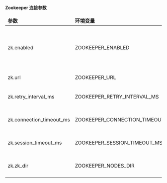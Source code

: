#### Zookeeper 连接参数

<table>
    <thead>
      <tr>
          <td style="width: 25%"><b>参数</b></td><td style="width: 30%"><b>环境变量</b></td><td style="width: 15%"><b>默认值</b></td><td style="width: 30%"><b>说明</b></td>
      </tr>
    </thead>
    <tbody>
        <tr>
          <td>zk.enabled</td>
          <td>ZOOKEEPER_ENABLED</td>
          <td>false</td>
          <td>启用/禁用 zookeeper 发现服务。用于 ThingsBoard 集群</td>
        </tr>
        <tr>
          <td>zk.url</td>
          <td>ZOOKEEPER_URL</td>
          <td>localhost:2181</td>
          <td>Zookeeper 连接字符串</td>
        </tr>
        <tr>
          <td>zk.retry_interval_ms</td>
          <td>ZOOKEEPER_RETRY_INTERVAL_MS</td>
          <td>3000</td>
          <td>Zookeeper 重试间隔（毫秒）</td>
        </tr>
        <tr>
          <td>zk.connection_timeout_ms</td>
          <td>ZOOKEEPER_CONNECTION_TIMEOUT_MS</td>
          <td>3000</td>
          <td>Zookeeper 连接超时（毫秒）</td>
        </tr>
        <tr>
          <td>zk.session_timeout_ms</td>
          <td>ZOOKEEPER_SESSION_TIMEOUT_MS</td>
          <td>3000</td>
          <td>Zookeeper 会话超时（毫秒）</td>
        </tr>
        <tr>
          <td>zk.zk_dir</td>
          <td>ZOOKEEPER_NODES_DIR</td>
          <td>/thingsboard</td>
          <td>Zookeeper '文件系统' 中的目录名称</td>
        </tr>
    </tbody>
</table>
